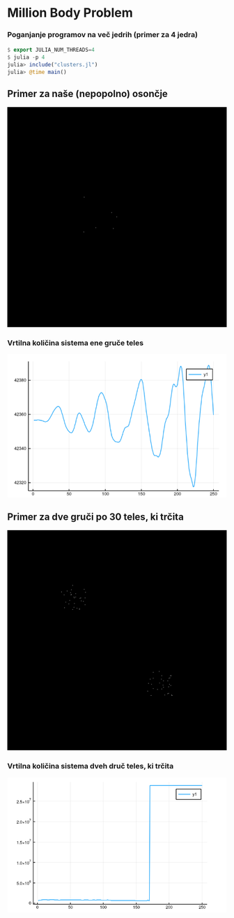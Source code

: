 # Million Body Problem

### Poganjanje programov na več jedrih (primer za 4 jedra)
```julia
$ export JULIA_NUM_THREADS=4
$ julia -p 4
julia> include("clusters.jl")
julia> @time main()
```

## Primer za naše (nepopolno) osončje
![gif](test2.gif)

### Vrtilna količina sistema ene gruče teles
![img](momentum-single-cluster.png)


## Primer za dve gruči po 30 teles, ki trčita
![gif](60teles.gif)


### Vrtilna količina sistema dveh druč teles, ki trčita
![img](momentum-two-clusters.png)
